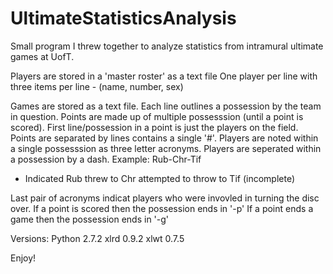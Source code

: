 # UltimateStatisticsAnalysis

Small program I threw together to analyze statistics from intramural ultimate games at UofT.

Players are stored in a 'master roster' as a text file One player per line with three items per line - (name, number, sex)

Games are stored as a text file.
Each line outlines a possession by the team in question. 
Points are made up of multiple possesssion (until a point is scored). 
First line/possession in a point is just the players on the field.
Points are separated by lines contains a single '#'.
Players are noted within a single possesssion as three letter acronyms.
Players are seperated within a possession by a dash.
  Example: Rub-Chr-Tif 
  - Indicated Rub threw to Chr attempted to throw to Tif (incomplete)

Last pair of acronyms indicat players who were invovled in turning the disc over.
If a point is scored then the possession ends in '-p' If a point ends a game then the possession ends in '-g'

Versions:
Python 2.7.2
xlrd 0.9.2
xlwt 0.7.5

Enjoy!
